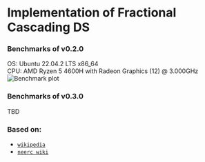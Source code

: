 # Implementation of Fractional Cascading DS

### Benchmarks of v0.2.0
OS: Ubuntu 22.04.2 LTS x86_64<br>
CPU: AMD Ryzen 5 4600H with Radeon Graphics (12) @ 3.000GHz<br>
![Benchmark plot](./docs/lines.svg)

### Benchmarks of v0.3.0
TBD

### Based on:
* [`wikipedia`](https://en.wikipedia.org/wiki/Fractional_cascading)
* [`neerc wiki`](https://neerc.ifmo.ru/wiki/index.php?title=%D0%A2%D0%B5%D1%85%D0%BD%D0%B8%D0%BA%D0%B0_%D1%87%D0%B0%D1%81%D1%82%D0%B8%D1%87%D0%BD%D0%BE%D0%B3%D0%BE_%D0%BA%D0%B0%D1%81%D0%BA%D0%B0%D0%B4%D0%B8%D1%80%D0%BE%D0%B2%D0%B0%D0%BD%D0%B8%D1%8F)
